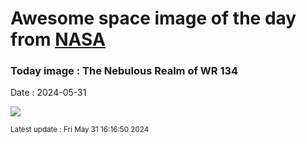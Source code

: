 
# Awesome space image of the day from [NASA](https://api.nasa.gov/)

### Today image : The Nebulous Realm of WR 134
Date : 2024-05-31

![](https://apod.nasa.gov/apod/image/2405/NebulousRealmofWR134_1024.png)

<small>Latest update : Fri May 31 16:16:50 2024</small>
        